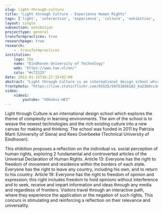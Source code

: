 ```yaml
---
slug: light-through-culture
title: "Light through Culture - Experience Human Rights"
tags: ['light', 'interaction', 'experience', 'culture', 'exhibition', 'human_rights', 'Sienna']
layout: single
subsection: exhibition
projecttype: general
transformpractices: true
researchpage: true
research: 
    -  transformpractices
institution:
    logo: TUe
    name: "Eindhoven University of Technology"
    web: "https://www.tue.nl/en/"
    colo: "#c72125"
date: 2012-01-15T16:27:15+02:00
abstract: "Light through Culture is an international design school which explores the theme of complexity in learning environments.</i>"
frontphoto: "https://live.staticflickr.com/65535/50751856182_4a23b0cc3e.jpg"
video:
    video1:
        youtube: "VOGvbvi-HEI"
---
```


Light through Culture is an international design school which explores the theme of complexity in learning environments. The aim of the school is to weave the newest technologies and the rich existing culture into a new canvas for making and thinking. The school was funded in 2011 by Patrizia Marti (University of Siena) and Kees Overbeeke (Technical University of Eindhoven).

This ehibition proposes a reflection on the individual vs. social perception of human rights, exploring 2 fundamental and controverted articles of the Universal Declaration of Human Rights. Article 13: Everyone has the right to freedom of movement and residence within the borders of each state. Everyone has the right to leave any country, including his own, and to return to his country. Article 19: Everyone has the right to freedom of opinion and expression; this right includes freedom to hold opinions without interference and to seek, receive and impart information and ideas through any media and regardless of frontiers. Visitors travel through an interactive path, where they experience the application or the negation of such rights. This concurs in stimulating and reinforcing a reflection on their relevance and universality.